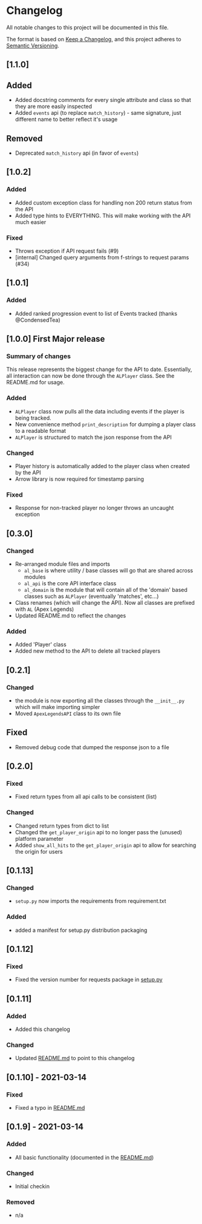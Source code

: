 # Changelog
All notable changes to this project will be documented in this file.

The format is based on [Keep a Changelog](https://keepachangelog.com/en/1.0.0/),
and this project adheres to [Semantic Versioning](https://semver.org/spec/v2.0.0.html).

## [1.1.0]
## Added  
- Added docstring comments for every single attribute and class so that they are more easily inspected
- Added `events` api (to replace `match_history`) - same signature, just different name to better reflect it's usage

## Removed
- Deprecated `match_history` api (in favor of `events`)

## [1.0.2]
### Added
- Added custom exception class for handling non 200 return status from the API
- Added type hints to EVERYTHING.  This will make working with the API much easier

### Fixed
- Throws exception if API request fails (#9)
- [internal] Changed query arguments from f-strings to request params (#34)

## [1.0.1]
### Added
- Added ranked progression event to list of Events tracked (thanks @CondensedTea)

## [1.0.0] First Major release
### Summary of changes
This release represents the biggest change for the API to date.  Essentially, all interaction
can now be done through the `ALPlayer` class.  See the README.md for usage.

### Added
- `ALPlayer` class now pulls all the data including events if the player is being tracked.
- New convenience method `print_description` for dumping a player class to a readable format
- `ALPlayer` is structured to match the json response from the API

### Changed
- Player history is automatically added to the player class when created by the API
- Arrow library is now required for timestamp parsing

### Fixed
- Response for non-tracked player no longer throws an uncaught exception

## [0.3.0]
### Changed
- Re-arranged module files and imports
   - `al_base` is where utility / base classes will go that are shared across modules
   - `al_api` is the core API interface class
   - `al_domain` is the module that will contain all of the 'domain' based 
     classes such as `ALPlayer` (eventually 'matches', etc...)
- Class renames (which will change the API).  Now all classes are prefixed with `AL` (Apex Legends)
- Updated README.md to reflect the changes

### Added
- Added 'Player' class
- Added new method to the API to delete all tracked players

## [0.2.1]
### Changed
- the module is now exporting all the classes through the `__init__.py` which will make importing
simpler
- Moved `ApexLegendsAPI` class to its own file

## Fixed
- Removed debug code that dumped the response json to a file

## [0.2.0]
### Fixed
- Fixed return types from all api calls to be consistent (list)

### Changed
- Changed return types from dict to list
- Changed the `get_player_origin` api to no longer pass the (unused) platform parameter
- Added `show_all_hits` to the `get_player_origin` api to allow for searching the origin for users

## [0.1.13]
### Changed
- `setup.py` now imports the requirements from requirement.txt

### Added
- added a manifest for setup.py distribution packaging

## [0.1.12]
### Fixed
- Fixed the version number for requests package in [setup.py](setup.py)

## [0.1.11]
### Added
- Added this changelog

### Changed
- Updated [README.md](README.md) to point to this changelog

## [0.1.10] - 2021-03-14
### Fixed
- Fixed a typo in [README.md](README.md)

## [0.1.9] - 2021-03-14
### Added
- All basic functionality (documented in the [README.md](README.md))

### Changed
- Initial checkin

### Removed
- n/a
